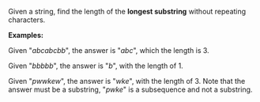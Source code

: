 Given a string, find the length of the **longest substring** without repeating characters.

**Examples:**

Given "*abcabcbb*", the answer is "*abc*", which the length is 3.

Given "*bbbbb*", the answer is "*b*", with the length of 1.

Given "*pwwkew*", the answer is "*wke*", with the length of 3. Note that the answer must be a substring, "*pwke*" is a subsequence and not a substring.
